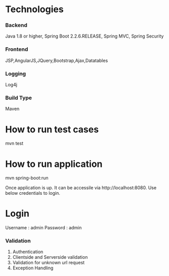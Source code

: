 # Technologies
### Backend
Java 1.8 or higher, Spring Boot 2.2.6.RELEASE, Spring MVC, Spring Security
### Frontend
JSP,AngularJS,JQuery,Bootstrap,Ajax,Datatables
### Logging
Log4j
### Build Type
Maven

# How to run test cases
mvn test
# How to run application
mvn spring-boot:run

Once application is up. It can be accessile via http://localhost:8080. Use below credentials to login.

# Login
Username : admin
Password : admin

### Validation
1. Authentication 
2. Clientside and Serverside validation
3. Validation for unknown url request
4. Exception Handling
